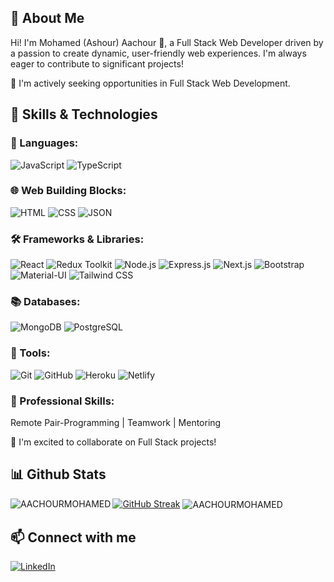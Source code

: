 ## 🌟 About Me

Hi! I'm Mohamed (Ashour) Aachour 👋, a Full Stack Web Developer driven by a passion to create dynamic, user-friendly web experiences. I'm always eager to contribute to significant projects!

🎯 I'm actively seeking opportunities in Full Stack Web Development.

## 🚀 Skills & Technologies

### 🎨 Languages:

![JavaScript](https://img.shields.io/badge/JavaScript-F7DF1E?style=flat-square&logo=javascript&logoColor=black)
![TypeScript](https://img.shields.io/badge/TypeScript-0081CB?style=flat-square&logo=typescript&logoColor=black)

### 🌐 Web Building Blocks:

![HTML](https://img.shields.io/badge/HTML-E34F26?style=flat-square&logo=html5&logoColor=white) ![CSS](https://img.shields.io/badge/CSS-1572B6?style=flat-square&logo=css3&logoColor=white) ![JSON](https://img.shields.io/badge/JSON-000000?style=flat-square&logo=json&logoColor=white)

### 🛠️ Frameworks & Libraries:

![React](https://img.shields.io/badge/React-61DAFB?style=flat-square&logo=react&logoColor=white) ![Redux Toolkit](https://img.shields.io/badge/Redux_Toolkit-764ABC?style=flat-square&logo=redux&logoColor=white) ![Node.js](https://img.shields.io/badge/Node.js-43853D?style=flat-square&logo=node.js&logoColor=white) ![Express.js](https://img.shields.io/badge/Express.js-404D59?style=flat-square&logo=express&logoColor=white) ![Next.js](https://img.shields.io/badge/Next.js-000000?style=flat-square&logo=next.js&logoColor=white) ![Bootstrap](https://img.shields.io/badge/Bootstrap-7952B3?style=flat-square&logo=bootstrap&logoColor=white) ![Material-UI](https://img.shields.io/badge/Material--UI-0081CB?style=flat-square&logo=material-ui&logoColor=white) ![Tailwind CSS](https://img.shields.io/badge/Tailwind_CSS-38B2AC?style=flat-square&logo=tailwind-css&logoColor=white)

### 📚 Databases:

![MongoDB](https://img.shields.io/badge/MongoDB-4EA94B?style=flat-square&logo=mongodb&logoColor=white) ![PostgreSQL](https://img.shields.io/badge/PostgreSQL-316192?style=flat-square&logo=postgresql&logoColor=white)

### 🔧 Tools:

![Git](https://img.shields.io/badge/Git-F05032?style=flat-square&logo=git&logoColor=white) ![GitHub](https://img.shields.io/badge/GitHub-181717?style=flat-square&logo=github&logoColor=white) ![Heroku](https://img.shields.io/badge/Heroku-430098?style=flat-square&logo=heroku&logoColor=white) ![Netlify](https://img.shields.io/badge/Netlify-00C7B7?style=flat-square&logo=netlify&logoColor=white) 

### 💼 Professional Skills:

Remote Pair-Programming | Teamwork | Mentoring

🤝 I'm excited to collaborate on Full Stack projects!

## 📊 Github Stats

[![GitHub Streak](https://streak-stats.demolab.com?user=AACHOURMOHAMED&theme=github-dark&border=DADADA&ring=4C8EDA&fire=DD7A22&dates=4C8EDA)](https://git.io/streak-stats)
<img align="left" src="https://github-readme-stats.vercel.app/api/top-langs?username=AACHOURMOHAMED&amp;show_icons=true&theme=github_dark" alt="AACHOURMOHAMED" />
<img align="center" src="https://github-readme-stats.vercel.app/api?username=AACHOURMOHAMED&amp;show_icons=true&theme=github_dark&amp;count_private=true" alt="AACHOURMOHAMED" />

## 📫 Connect with me

[![LinkedIn](https://img.shields.io/badge/LinkedIn-blue?style=flat&logo=linkedin)](https://www.linkedin.com/in/mohamed-aachour-25405b215/)
